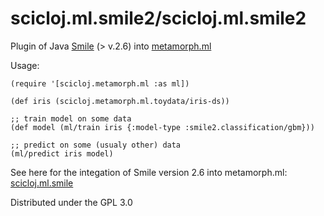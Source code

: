 # scicloj.ml.smile2/scicloj.ml.smile2

Plugin of Java [Smile](https://haifengl.github.io/) (> v.2.6) into [metamorph.ml](https://github.com/scicloj/metamorph.ml)



Usage:
```
(require '[scicloj.metamorph.ml :as ml])

(def iris (scicloj.metamorph.ml.toydata/iris-ds))

;; train model on some data
(def model (ml/train iris {:model-type :smile2.classification/gbm}))

;; predict on some (usualy other) data
(ml/predict iris model)
```

See here for the integation of Smile version 2.6 into metamorph.ml: 
[scicloj.ml.smile](https://github.com/scicloj/scicloj.ml.smile)

Distributed under the GPL 3.0
